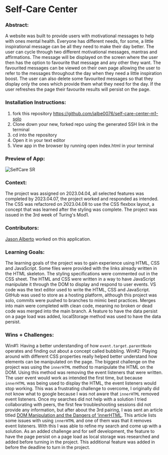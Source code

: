  # Self-Care Center 

### Abstract:
[//]: <> (Briefly describe what you built and its features. What problem is the app solving? How does this application solve that problem?)
A website was built to provide users with motivational messages to help with ones mental health. Everyone has different needs, for some, a little inspirational message can be all they need to make their day better. The user can cycle through two different motivational messages, mantras and affirmations. The message will be displayed on the screen where the user then has the option to favourite that message and any other they want. The favourited messages can be viewed on their own page allowing the user to refer to the messages throughout the day when they need a little inspiration boost. The user can also delete some favourited messages so that they display only the ones which provide them what they need for the day. If the user refreshes the page their favourite results will persist on the page. 

### Installation Instructions:
[//]: <> (What steps does a person have to take to get your app cloned down and running?)
1. fork this repository https://github.com/jalbe0076/self-care-center-m1-solo
2. Clone down your new, forked repo using the generated SSH link in the terminal
3. cd into the repository
4. Open it in your text editor
5. View app in the browser by running open index.html in your terminal

### Preview of App:
[//]: <> (Provide ONE gif or screenshot of your application - choose the "coolest" piece of functionality to show off.)
![SelfCare SR ](https://user-images.githubusercontent.com/123283073/230811971-68e421de-3cd4-4726-9ae0-00332ce76d87.gif)

### Context:
[//]: <> (Give some context for the project here. How long did you have to work on it? How far into the Turing program are you?)
The project was assigned on 2023.04.04, all selected features was completed by 2023.04.07, the project worked and responded as intended. The CSS was refactored on 2023.04.08 to use the CSS flexbox layout, a concept that was learned after the styling was complete. The project was issued in the 3rd week of Turing's Mod1. 

### Contributors:
[//]: <> (Who worked on this application? Link to their GitHubs.)
[Jason Alberto](https://github.com/jalbe0076) worked on this application. 

### Learning Goals:
[//]: <> (What were the learning goals of this project? What tech did you work with?)
The learning goals of the project was to gain experience using HTML, CSS and JavaScript.  Some files were provided with the links already written in the HTML skeleton. The styling specifications were commented out in the CSS sheet. The HTML and CSS were written in a way to have JavaScript manipulate it through the DOM to display and respond to user events. VS code was the text editor used to write the HTML, CSS and JavaScript. GitHub was used to store as a hosting platform, although this project was solo, commits were pushed to branches to mimic best practices. Merges into main were completed with clean code, meaning no broken or dead code was merged into the main branch. A feature to have the data persist on a page load was added, localStorage method was used to have the data persist.  

### Wins + Challenges:
[//]: <> (What are 2-3 wins you have from this project? What were some challenges you faced - and how did you get over them?)
Win#1: Having a better understanding of how `event.target.parentNode` operates and finding out about a concept called bubbling. 
Win#2: Playing around with different CSS properties really helped better understand how elements can be manipulated on the page.
The biggest challenge on the project was using the `innerHTML` method to manipulate the HTML on the DOM. Using this method was removing the event listeners that were written. The user event would work as intended the first time, but because `innerHTML` was being used to display the HTML, the event listeners would stop working. This was a frustrating challenge to overcome, I originally did not know what to google because I was not aware that `innerHTML` removed event listeners. Once my searches did not help with a solution I tried collaborating with peers, the first few troubleshooting sessions did not provide any information, but after about the 3rd pairing, I was sent an article titled [DOM Manipulation and the Dangers of ‘innerHTML](https://betterprogramming.pub/dom-manipulation-the-dangers-of-innerhtml-602f4119d905). This article lists some issues with using `innerHTML` and one of them was that it removes event listeners. With this I was able to refine my search and come up with a solution. 
As an added challenge and for self development, the feature to have the page persist on a page load as local storage was researched and added before turning in the project. This additional feature was added in before the deadline to turn in the project. 
